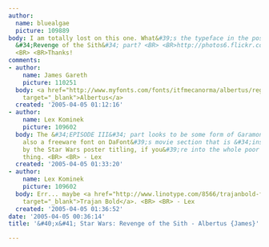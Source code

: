 ```yaml
---
author:
  name: bluealgae
  picture: 109889
body: I am totally lost on this one. What&#39;s the typeface in the poster for the
  &#34;Revenge of the Sith&#34; part? <BR> <BR>http://photos6.flickr.com/8466279_b2121a3cc2.jpg
  <BR> <BR>Thanks!
comments:
- author:
    name: James Gareth
    picture: 110251
  body: <a href="http://www.myfonts.com/fonts/itfmecanorma/albertus/regular/testdrive.html?s=REVENGE+OF+THE+SITH&amp;p=48"
    target="_blank">Albertus</a>
  created: '2005-04-05 01:12:16'
- author:
    name: Lex Kominek
    picture: 109602
  body: The &#34;EPISODE III&#34; part looks to be some form of Garamond. <BR> <BR>There&#39;s
    also a freeware font on DaFont&#39;s movie section that is &#34;inspired&#34;
    by the Star Wars poster titling, if you&#39;re into the whole poor quality rip-off
    thing. <BR> <BR> - Lex
  created: '2005-04-05 01:33:20'
- author:
    name: Lex Kominek
    picture: 109602
  body: Err... maybe <a href="http://www.linotype.com/8566/trajanbold-font.html?PHPSESSID=bcc823658186dd5e06ec68a02c04163b"
    target="_blank">Trajan Bold</a>. <BR> <BR> - Lex
  created: '2005-04-05 01:36:52'
date: '2005-04-05 00:36:14'
title: '&#40;x&#41; Star Wars: Revenge of the Sith - Albertus {James}'

---
```

